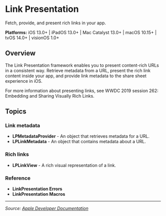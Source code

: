 # Link Presentation

Fetch, provide, and present rich links in your app.

**Platforms:** iOS 13.0+ | iPadOS 13.0+ | Mac Catalyst 13.0+ | macOS 10.15+ | tvOS 14.0+ | visionOS 1.0+

## Overview

The Link Presentation framework enables you to present content-rich URLs in a consistent way. Retrieve metadata from a URL, present the rich link content inside your app, and provide link metadata to the share sheet experience in iOS.

For more information about presenting links, see WWDC 2019 session 262: Embedding and Sharing Visually Rich Links.

## Topics

### Link metadata
- **LPMetadataProvider** - An object that retrieves metadata for a URL.
- **LPLinkMetadata** - An object that contains metadata about a URL.

### Rich links
- **LPLinkView** - A rich visual representation of a link.

### Reference
- **LinkPresentation Errors**
- **LinkPresentation Macros**

---

*Source: [Apple Developer Documentation](https://developer.apple.com/documentation/LinkPresentation)*